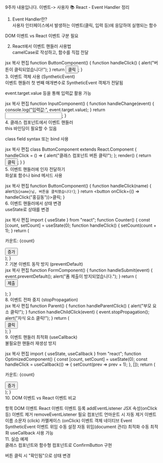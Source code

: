 9주차 내용입니다.
이벤트-> 사용자
📚 React - Event Handler 정리<br>
1. Event Handler란?<br>
사용자 인터페이스에서 발생하는 이벤트(클릭, 입력 등)에 응답하여 실행되는 함수<br>

DOM 이벤트 vs React 이벤트 구분 필요<br>

2. React에서 이벤트 핸들러 사용법<br>
camelCase로 작성하고, 함수를 직접 전달<br>

jsx
복사
편집
function ButtonComponent() {
  function handleClick() {
    alert("버튼이 클릭되었습니다!");
  }
  return <button onClick={handleClick}>클릭</button>;
}
<br>
3. 이벤트 객체 사용 (SyntheticEvent)<br>
이벤트 핸들러 첫 번째 매개변수로 SyntheticEvent 객체가 전달됨<br>

event.target.value 등을 통해 입력값 활용 가능<br>

jsx
복사
편집
function InputComponent() {
  function handleChange(event) {
    console.log("입력값:", event.target.value);
  }
  return <input type="text" onChange={handleChange} />;
}
<br>
4. 클래스 컴포넌트에서 이벤트 핸들러<br>
this 바인딩이 필요할 수 있음<br>

class field syntax 또는 bind 사용<br>

jsx
복사
편집
class ButtonComponent extends React.Component {
  handleClick = () => {
    alert("클래스 컴포넌트 버튼 클릭!");
  };
  render() {
    return <button onClick={this.handleClick}>클릭</button>;
  }
}
<br>
5. 이벤트 핸들러에 인자 전달하기<br>
화살표 함수나 bind 메서드 사용<br>

jsx
복사
편집
function ButtonComponent() {
  function handleClick(name) {
    alert(`${name}님, 버튼을 클릭했습니다!`);
  }
  return <button onClick={() => handleClick("홍길동")}>클릭</button>;
}
<br>
6. 이벤트 핸들러에서 상태 변경<br>
useState로 상태를 변경<br>

jsx
복사
편집
import { useState } from "react";
function Counter() {
  const [count, setCount] = useState(0);
  function handleClick() {
    setCount(count + 1);
  }
  return (
    <div>
      <p>카운트: {count}</p>
      <button onClick={handleClick}>증가</button>
    </div>
  );
}
<br>
7. 기본 이벤트 동작 방지 (preventDefault)<br>
jsx
복사
편집
function FormComponent() {
  function handleSubmit(event) {
    event.preventDefault();
    alert("폼 제출이 방지되었습니다.");
  }
  return (
    <form onSubmit={handleSubmit}>
      <button type="submit">제출</button>
    </form>
  );
}
<br>
8. 이벤트 전파 중지 (stopPropagation)<br>
jsx
복사
편집
function Parent() {
  function handleParentClick() {
    alert("부모 요소 클릭!");
  }
  function handleChildClick(event) {
    event.stopPropagation();
    alert("자식 요소 클릭!");
  }
  return (
    <div onClick={handleParentClick}>
      <button onClick={handleChildClick}>클릭</button>
    </div>
  );
}
<br>
9. 이벤트 핸들러 최적화 (useCallback)<br>
불필요한 핸들러 재생성 방지<br>

jsx
복사
편집
import { useState, useCallback } from "react";
function OptimizedComponent() {
  const [count, setCount] = useState(0);
  const handleClick = useCallback(() => {
    setCount(prev => prev + 1);
  }, []);
  return (
    <div>
      <p>카운트: {count}</p>
      <button onClick={handleClick}>증가</button>
    </div>
  );
}
<br>
10. DOM 이벤트 vs React 이벤트 비교<br>

항목	DOM 이벤트	React 이벤트
이벤트 등록	addEventListener	JSX 속성(onClick 등)
이벤트 제거	removeEventListener 필요	컴포넌트 언마운트 시 자동 제거
이벤트 이름	소문자 (click)	카멜케이스 (onClick)
이벤트 객체	네이티브 Event	SyntheticEvent
이벤트 위임	수동 설정	자동 위임(document 관리)
최적화	수동 최적화	useCallback 사용 가능
<br>
11. 실습 예제<br>
클래스 컴포넌트와 함수형 컴포넌트로 ConfirmButton 구현<br>

버튼 클릭 시 "확인됨"으로 상태 변경<br>
